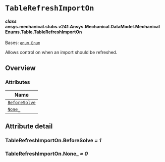 <!-- vale off -->

<a id="tablerefreshimporton"></a>

# `TableRefreshImportOn`

<a id="ansys.mechanical.stubs.v241.Ansys.Mechanical.DataModel.MechanicalEnums.Table.TableRefreshImportOn"></a>

#### *class* ansys.mechanical.stubs.v241.Ansys.Mechanical.DataModel.MechanicalEnums.Table.TableRefreshImportOn

Bases: [`enum.Enum`](https://docs.python.org/3/library/enum.html#enum.Enum)

Allows control on when an import should be refreshed.

<!-- !! processed by numpydoc !! -->

<a id="overview"></a>

## Overview

### Attributes

| Name |
| ------------------------------------------------------ |
| [`BeforeSolve`](#TableRefreshImportOn.BeforeSolve) |
| [`None_`](#TableRefreshImportOn.None_) |

<a id="attribute-detail"></a>

## Attribute detail

<a id="TableRefreshImportOn.BeforeSolve"></a>

### TableRefreshImportOn.BeforeSolve *= 1*

<a id="TableRefreshImportOn.None_"></a>

### TableRefreshImportOn.None_ *= 0*

<!-- vale on -->
